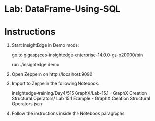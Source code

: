 # Lab: DataFrame-Using-SQL

# Instructions

1. Start InsightEdge in Demo mode:

    go to gigaspaces-insightedge-enterprise-14.0.0-ga-b20000/bin

    run ./insightedge demo

2. Open Zeppelin on http://localhost:9090

3. Import to Zeppelin the following Notebook:

    insightedge-training/Day4/515 GraphX/Lab-15.1 - GraphX Creation Structural Operators/
    Lab 15.1 Example - GraphX Creation Structural Operators.json

4. Follow the instructions inside the Notebook paragraphs.
